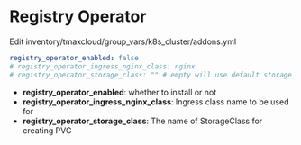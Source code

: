 # Registry Operator

Edit inventory/tmaxcloud/group_vars/k8s_cluster/addons.yml

```yml
registry_operator_enabled: false
# registry_operator_ingress_nginx_class: nginx
# registry_operator_storage_class: "" # empty will use default storage class
```

* **registry_operator_enabled**: whether to install or not
* **registry_operator_ingress_nginx_class**: Ingress class name to be used for 
* **registry_operator_storage_class**: The name of StorageClass for creating PVC
